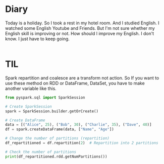 # Diary
Today is a holiday.
So I took a rest in my hotel room.
And I studied English.
I watched some English Youtube and Friends.
But I'm not sure whether my English skill is improving or not.
How should I improve my English.
I don't know.
I just have to keep going.
<br><br>
# TIL
Spark repartition and coalesce are a transform not action.
So If you want to use these method on RDD or DataFrame, DataSet, you have to make another variable like this.
```python
from pyspark.sql import SparkSession

# Create SparkSession
spark = SparkSession.builder.getOrCreate()

# Create DataFrame
data = [("Alice", 25), ("Bob", 30), ("Charlie", 35), ("Dave", 40)]
df = spark.createDataFrame(data, ["Name", "Age"])

# Change the number of partitions (repartition)
df_repartitioned = df.repartition(2)  # Repartition into 2 partitions

# Check the number of partitions
print(df_repartitioned.rdd.getNumPartitions())
```

